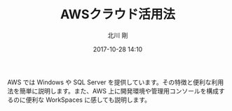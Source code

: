 ﻿---
title: AWSクラウド活用法
description: "AWSクラウド活用法"
date: 2017-10-28 14:10
sessionlevel: 50
author: 北川 剛
category: sessions
---
AWS では Windows や SQL Server を提供しています。その特徴と便利な利用法を簡単に説明します。また、AWS 上に開発環境や管理用コンソールを構成するのに便利な WorkSpaces に感しても説明します。
